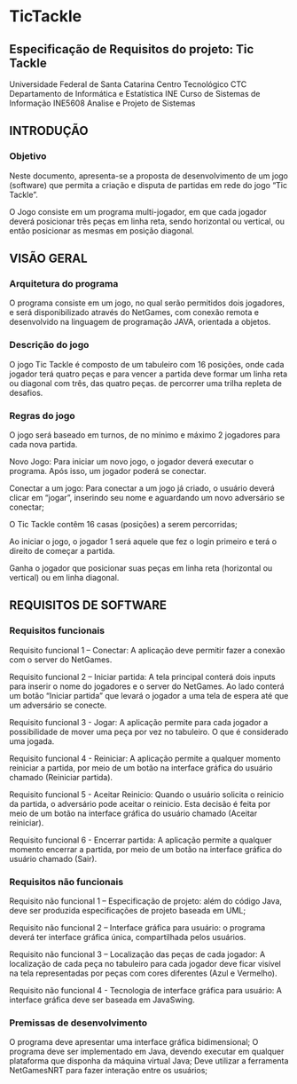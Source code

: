 # TicTackle

## Especificação de Requisitos do projeto: Tic Tackle

Universidade Federal de Santa Catarina
Centro Tecnológico ​CTC
Departamento de Informática e Estatística ​INE
Curso de Sistemas de Informação
INE5608 ​Analise e Projeto de Sistemas

## INTRODUÇÃO

### Objetivo

Neste documento, apresenta-se a proposta de desenvolvimento de um jogo (software) que permita a criação e disputa de partidas em rede do jogo “Tic Tackle”.

O Jogo consiste em um programa multi-jogador, em que cada jogador deverá posicionar três peças em linha reta, sendo horizontal ou vertical, ou então posicionar as mesmas em posição diagonal. 

## VISÃO GERAL

### Arquitetura do programa

O programa consiste em um jogo, no qual serão permitidos dois jogadores, e será disponibilizado através do NetGames, com conexão remota e desenvolvido na linguagem de programação JAVA, orientada a objetos.

### Descrição do jogo

O jogo Tic Tackle é composto de um tabuleiro com 16 posições, onde cada jogador terá quatro peças e para vencer a partida deve formar um linha reta ou diagonal com três, das quatro peças. de percorrer uma trilha repleta de desafios. 

### Regras do jogo

O jogo será baseado em turnos, de no mínimo e máximo 2 jogadores para cada nova partida.

Novo Jogo: Para iniciar um novo jogo, o jogador deverá executar o programa. Após isso, um jogador poderá se conectar. 

Conectar a um jogo: Para conectar a um jogo já criado, o usuário deverá clicar em “jogar”, inserindo seu nome e aguardando um novo adversário se conectar;

O Tic Tackle contêm 16 casas (posições) a serem percorridas;

Ao iniciar o jogo, o jogador 1 será aquele que fez o login primeiro e terá o direito de começar a partida. 

Ganha o jogador que posicionar suas peças em linha reta (horizontal ou vertical) ou em linha diagonal.

## REQUISITOS DE SOFTWARE

### Requisitos funcionais

Requisito funcional 1 – Conectar: A aplicação deve permitir fazer a conexão com o server do NetGames.

Requisito funcional 2 – Iniciar partida: A tela principal conterá dois inputs para inserir o nome do jogadores e o server do NetGames. Ao lado conterá um botão “Iniciar partida” que levará o jogador a uma tela de espera até que um adversário se conecte.

Requisito funcional 3 - Jogar: A aplicação permite para cada jogador a possibilidade de mover uma peça por vez no tabuleiro. O que é considerado uma jogada.

Requisito funcional 4 - Reiniciar: A aplicação permite a qualquer momento reiniciar a partida, por meio de um botão na interface gráfica do usuário chamado (Reiniciar partida).

Requisito funcional 5 - Aceitar Reinicio: Quando o usuário solicita o reinicio da partida, o adversário pode aceitar o reinicio. Esta decisão é feita por meio de um botão na interface gráfica do usuário chamado (Aceitar reiniciar).

Requisito funcional 6 - Encerrar partida: A aplicação permite a qualquer momento encerrar 
a partida, por meio de um botão na interface gráfica do usuário chamado (Sair).

### Requisitos não funcionais

Requisito não funcional 1 – Especificação de projeto: além do código Java, deve ser produzida especificações de projeto baseada em UML;

Requisito não funcional 2 – Interface gráfica para usuário: o programa deverá ter interface gráfica única, compartilhada pelos usuários.

Requisito não funcional 3 – Localização das peças de cada jogador: A localização de cada peça no tabuleiro para cada jogador deve ficar visível na tela representadas por peças com cores diferentes (Azul e Vermelho).

Requisito não funcional 4 - Tecnologia de interface gráfica para usuário: A interface gráfica deve ser baseada em JavaSwing.

### Premissas de desenvolvimento

O programa deve apresentar uma interface gráfica bidimensional;
O programa deve ser implementado em Java, devendo executar em qualquer plataforma que disponha da máquina virtual Java;
Deve utilizar a ferramenta NetGamesNRT para fazer interação entre os usuários;
